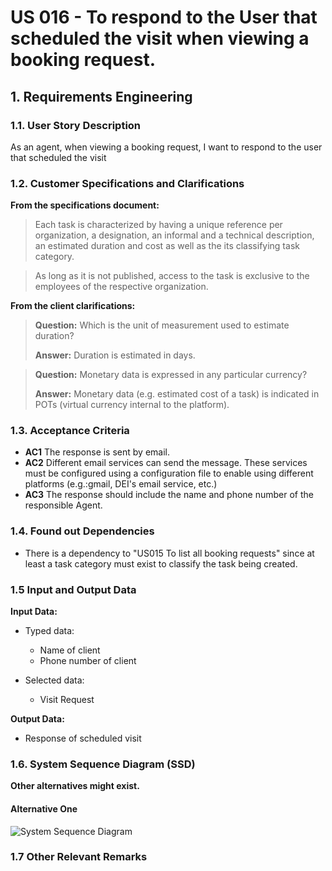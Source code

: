 # US 016 - To respond to the User that scheduled the visit when viewing a booking request.

## 1. Requirements Engineering


### 1.1. User Story Description

As an agent, when viewing a booking request, I want to respond to the user that scheduled the visit

### 1.2. Customer Specifications and Clarifications 


**From the specifications document:**

>	Each task is characterized by having a unique reference per organization, a designation, an informal and a technical description, an estimated duration and cost as well as the its classifying task category. 


>	As long as it is not published, access to the task is exclusive to the employees of the respective organization. 



**From the client clarifications:**

> **Question:** Which is the unit of measurement used to estimate duration?
>  
> **Answer:** Duration is estimated in days.


> **Question:** Monetary data is expressed in any particular currency?
>  
> **Answer:** Monetary data (e.g. estimated cost of a task) is indicated in POTs (virtual currency internal to the platform).


### 1.3. Acceptance Criteria


* **AC1** The response is sent by email.
* **AC2** Different email services can send the message. These services must be configured using a configuration file to enable using different platforms (e.g.:gmail, DEI's email service, etc.)
* **AC3** The response should include the name and phone number of the responsible Agent.

### 1.4. Found out Dependencies


* There is a dependency to "US015 To list all booking requests" since at least a task category must exist to classify the task being created.


### 1.5 Input and Output Data


**Input Data:**

* Typed data:
	* Name of client
    * Phone number of client
	
* Selected data:
	* Visit Request
    
**Output Data:**

* Response of scheduled visit

### 1.6. System Sequence Diagram (SSD)

**Other alternatives might exist.**

#### Alternative One

![System Sequence Diagram ](svg/us016-system-sequence-diagram.svg)


### 1.7 Other Relevant Remarks

